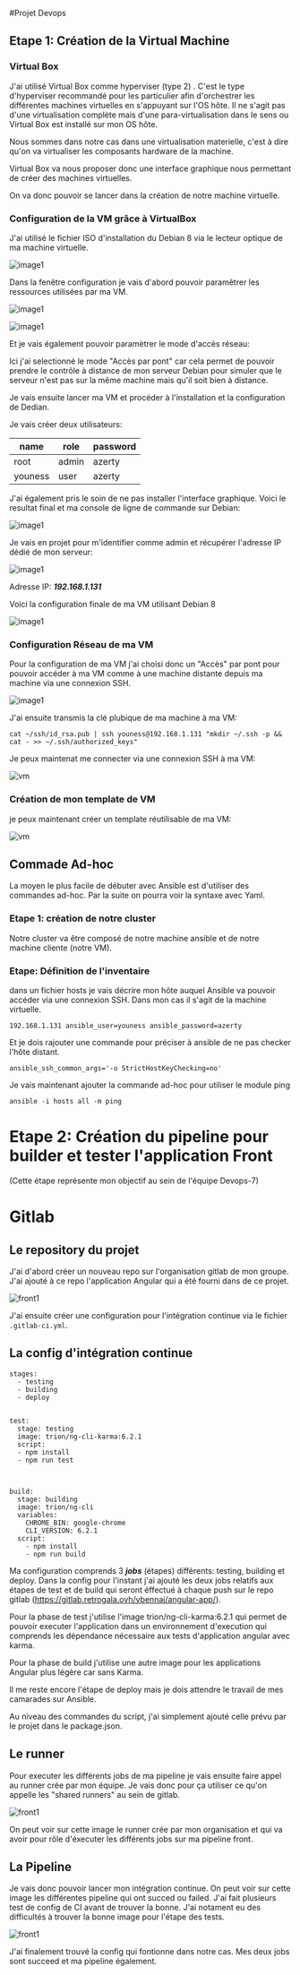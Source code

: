 #Projet Devops

## Etape 1: Création de la Virtual Machine

### Virtual Box

J'ai utilisé Virtual Box comme hyperviser (type 2) . C'est le type d'hyperviser recommandé pour les particulier afin d'orchestrer les différentes machines virtuelles en s'appuyant sur l'OS hôte. Il ne s'agit pas d'une virtualisation complète mais d'une para-virtualisation dans le sens ou Virtual Box est installé sur mon OS hôte. 

Nous sommes dans notre cas dans une virtualisation materielle, c'est à dire qu'on va virtualiser les composants hardware de la machine. 

Virtual Box va nous proposer donc une interface graphique nous permettant de créer des machines virtuelles.

On va donc pouvoir se lancer dans la création de notre machine virtuelle.

### Configuration de la VM grâce à VirtualBox 

J'ai utilisé le fichier ISO d'installation du Debian 8 via le lecteur optique de ma machine virtuelle.

![image1](./assets/image-2.png)

Dans la fenêtre configuration je vais d'abord pouvoir paramêtrer les ressources utilisées par ma VM. 

![image1](./assets/image-3.png)

![image1](./assets/image-4.png)

Et je vais également pouvoir paramètrer le mode d'accès réseau: 

Ici j'ai selectionné le mode "Accès par pont" car cela permet de pouvoir prendre le contrôle à distance de mon serveur Debian pour simuler que le serveur n'est pas sur la même machine mais qu'il soit bien à distance. 

Je vais ensuite lancer ma VM et procéder à l'installation et la configuration de Dedian. 

Je vais créer deux utilisateurs: 

| name | role | password |
| ----- | ---- | ----------- |
| root | admin | azerty |
| youness | user | azerty |

J'ai également pris le soin de ne pas installer l'interface graphique. Voici le resultat final et ma console de ligne de commande sur Debian: 

![image1](./assets/image-5.png)

Je vais en projet pour m'identifier comme admin et récupérer l'adresse IP dédié de mon serveur: 

![image1](./assets/image-6.png)

Adresse IP: ***192.168.1.131***

Voici la configuration finale de ma VM utilisant Debian 8 

![image1](./assets/image-1.png)

### Configuration Réseau de ma VM 

Pour la configuration de ma VM j'ai choisi donc un "Accès" par pont pour pouvoir accéder à ma VM comme à une machine distante depuis ma machine via une connexion SSH. 

![image1](./assets/vm1.png)

J'ai ensuite transmis la clé plubique de ma machine à ma VM: 

```
cat ~/ssh/id_rsa.pub | ssh youness@192.168.1.131 "mkdir ~/.ssh -p && cat - >> ~/.ssh/authorized_keys"
```

Je peux maintenat me connecter via une connexion SSH à ma VM: 

![vm](./assets/vm-3.png)

### Création de mon template de VM

je peux maintenant créer un template réutilisable de ma VM:

![vm](./assets/vm-2.png)

## Commade Ad-hoc 

La moyen le plus facile de débuter avec Ansible est d'utiliser des commandes ad-hoc. Par la suite on pourra voir la syntaxe avec Yaml.

### Etape 1: création de notre cluster 

Notre cluster va être composé de notre machine ansible et de notre machine cliente (notre VM). 

### Etape: Définition de l'inventaire

dans un fichier hosts je vais décrire mon hôte auquel Ansible va pouvoir accéder via une connexion SSH. Dans mon cas il s'agit de la machine virtuelle.

```
192.168.1.131 ansible_user=youness ansible_password=azerty
```

Et je dois rajouter une commande pour préciser à ansible de ne pas checker l'hôte distant.

```
ansible_ssh_common_args='-o StrictHostKeyChecking=no'
```

Je vais maintenant ajouter la commande ad-hoc pour utiliser le module ping

```
ansible -i hosts all -m ping
```



# Etape 2: Création du pipeline pour builder et tester l'application Front

(Cette étape représente mon objectif au sein de l'équipe Devops-7)

# Gitlab 

## Le repository du projet

J'ai d'abord créer un nouveau repo sur l'organisation gitlab de mon groupe. J'ai ajouté à ce repo l'application Angular qui a été fourni dans de ce projet. 

![front1](./assets/front-1.png)

J'ai ensuite créer une configuration pour l'intégration continue via le fichier ```.gitlab-ci.yml```. 

## La config d'intégration continue

```
stages:
  - testing
  - building
  - deploy


test:
  stage: testing
  image: trion/ng-cli-karma:6.2.1
  script:
  - npm install
  - npm run test



build:
  stage: building
  image: trion/ng-cli
  variables:
    CHROME_BIN: google-chrome
    CLI_VERSION: 6.2.1
  script:
    - npm install
    - npm run build

```

Ma configuration comprends 3 ***jobs*** (étapes) différents: testing, building et deploy. Dans la config pour l'instant j'ai ajouté les deux jobs relatifs aux étapes de test et de build qui seront éffectué à chaque push sur le repo gitlab (https://gitlab.retrogala.ovh/ybennaj/angular-app/). 

Pour la phase de test j'utilise l'image trion/ng-cli-karma:6.2.1 qui permet de pouvoir executer l'application dans un environnement d'execution qui comprends les dépendance nécessaire aux tests d'application angular avec karma. 

Pour la phase de build j'utilise une autre image pour les applications Angular plus légère car sans Karma. 

Il me reste encore l'étape de deploy mais je dois attendre le travail de mes camarades sur Ansible. 

Au niveau des commandes du script, j'ai simplement ajouté celle prévu par le projet dans le package.json. 

## Le runner

Pour executer les différents jobs de ma pipeline je vais ensuite faire appel au runner crée par mon équipe. Je vais donc pour ça utiliser ce qu'on appelle les "shared runners" au sein de gitlab. 

![front1](./assets/front-2.png)

On peut voir sur cette image le runner crée par mon organisation et qui va avoir pour rôle d'éxecuter les différents jobs sur ma pipeline front.

## La Pipeline

Je vais donc pouvoir lancer mon intégration continue. On peut voir sur cette image les différentes pipeline qui ont succed ou failed. J'ai fait plusieurs test de config de CI avant de trouver la bonne. J'ai notament eu des difficultés à trouver la bonne image pour l'étape des tests. 

![front1](./assets/front-3.png)

J'ai finalement trouvé la config qui fontionne dans notre cas. Mes deux jobs sont succeed et ma pipeline également.